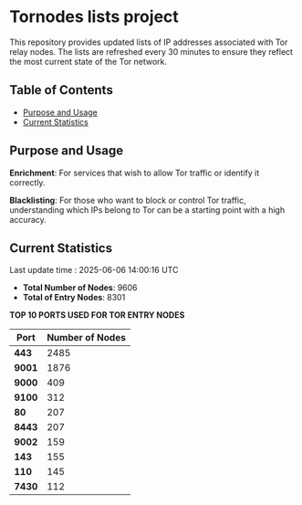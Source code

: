 # Tornodes lists project

This repository provides updated lists of IP addresses associated with Tor relay nodes. The lists are refreshed every 30 minutes to ensure they reflect the most current state of the Tor network.

## Table of Contents

- [Purpose and Usage](#purpose-and-usage)
- [Current Statistics](#current-statistics)


## Purpose and Usage

**Enrichment**: For services that wish to allow Tor traffic or identify it correctly.

**Blacklisting**: For those who want to block or control Tor traffic, understanding which IPs belong to Tor can be a starting point with a high accuracy.

## Current Statistics

Last update time : 2025-06-06 14:00:16 UTC

- **Total Number of Nodes**: 9606
- **Total of Entry Nodes**: 8301

**TOP 10 PORTS USED FOR TOR ENTRY NODES**

| **Port** | **Number of Nodes** |
|------|-----------------|
| **443**   | 2485  |
| **9001**   | 1876  |
| **9000**   | 409  |
| **9100**   | 312  |
| **80**   | 207  |
| **8443**   | 207  |
| **9002**   | 159  |
| **143**   | 155  |
| **110**   | 145  |
| **7430**   | 112  |

